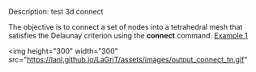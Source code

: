 Description: test 3d connect

The objective is to connect a set of nodes into a tetrahedral mesh that satisfies the Delaunay criterion using the **connect** command.
[Example 1](description_connect.md)


<img height="300" width="300" src="https://lanl.github.io/LaGriT/assets/images/output_connect_tn.gif"
